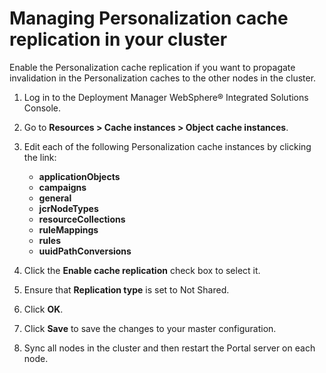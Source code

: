 # Managing Personalization cache replication in your cluster

Enable the Personalization cache replication if you want to propagate invalidation in the Personalization caches to the other nodes in the cluster.

1.  Log in to the Deployment Manager WebSphere® Integrated Solutions Console.

2.  Go to **Resources > Cache instances > Object cache instances**.

3.  Edit each of the following Personalization cache instances by clicking the link:

    -   **applicationObjects**
    -   **campaigns**
    -   **general**
    -   **jcrNodeTypes**
    -   **resourceCollections**
    -   **ruleMappings**
    -   **rules**
    -   **uuidPathConversions**
    
4.  Click the **Enable cache replication** check box to select it.

5.  Ensure that **Replication type** is set to Not Shared.

6.  Click **OK**.

7.  Click **Save** to save the changes to your master configuration.

8.  Sync all nodes in the cluster and then restart the Portal server on each node.



